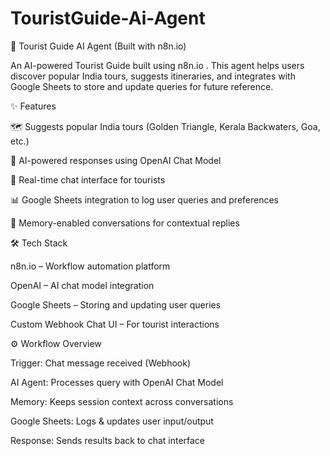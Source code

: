 # TouristGuide-Ai-Agent

🧳 Tourist Guide AI Agent (Built with n8n.io)

An AI-powered Tourist Guide built using n8n.io
.
This agent helps users discover popular India tours, suggests itineraries, and integrates with Google Sheets to store and update queries for future reference.

✨ Features

🗺️ Suggests popular India tours (Golden Triangle, Kerala Backwaters, Goa, etc.)

🤖 AI-powered responses using OpenAI Chat Model

💬 Real-time chat interface for tourists

📊 Google Sheets integration to log user queries and preferences

🧠 Memory-enabled conversations for contextual replies

🛠️ Tech Stack

n8n.io – Workflow automation platform

OpenAI – AI chat model integration

Google Sheets – Storing and updating user queries

Custom Webhook Chat UI – For tourist interactions

⚙️ Workflow Overview

Trigger: Chat message received (Webhook)

AI Agent: Processes query with OpenAI Chat Model

Memory: Keeps session context across conversations

Google Sheets: Logs & updates user input/output

Response: Sends results back to chat interface
